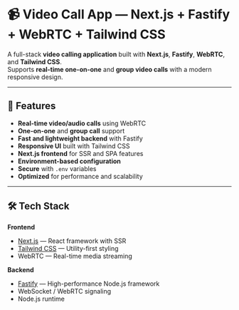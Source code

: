# 📹 Video Call App — Next.js + Fastify + WebRTC + Tailwind CSS

A full-stack **video calling application** built with **Next.js**, **Fastify**, **WebRTC**, and **Tailwind CSS**.  
Supports **real-time one-on-one** and **group video calls** with a modern responsive design.

---

## 🚀 Features

- **Real-time video/audio calls** using WebRTC
- **One-on-one** and **group call** support
- **Fast and lightweight backend** with Fastify
- **Responsive UI** built with Tailwind CSS
- **Next.js frontend** for SSR and SPA features
- **Environment-based configuration**
- **Secure** with `.env` variables
- **Optimized** for performance and scalability

---

## 🛠 Tech Stack

**Frontend**
- [Next.js](https://nextjs.org/) — React framework with SSR
- [Tailwind CSS](https://tailwindcss.com/) — Utility-first styling
- WebRTC — Real-time media streaming

**Backend**
- [Fastify](https://fastify.dev/) — High-performance Node.js framework
- WebSocket / WebRTC signaling
- Node.js runtime
